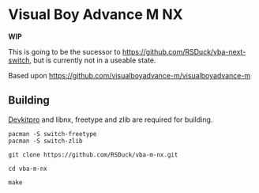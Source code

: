 # Visual Boy Advance M NX

**WIP**

This is going to be the sucessor to https://github.com/RSDuck/vba-next-switch, but is currently not in a useable state.

Based upon https://github.com/visualboyadvance-m/visualboyadvance-m

## Building

[Devkitpro](https://devkitpro.org/) and libnx, freetype and zlib are required for building.

```
pacman -S switch-freetype
pacman -S switch-zlib

git clone https://github.com/RSDuck/vba-m-nx.git

cd vba-m-nx

make
```
